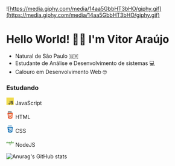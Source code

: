 ![https://media.giphy.com/media/14aa5GbbHT3bHO/giphy.gif](https://media.giphy.com/media/14aa5GbbHT3bHO/giphy.gif)


# Hello World! 👊🏾 I'm Vitor Araújo


- Natural de São Paulo :brazil:
- Estudante de Análise e Desenvolvimento de sistemas :computer:
- Calouro em Desenvolvimento Web :nerd_face:

### Estudando



<a target="_blank" rel="noopener noreferrer" href="https://raw.githubusercontent.com/devicons/devicon/master/icons/javascript/javascript-original.svg"><img src="https://raw.githubusercontent.com/devicons/devicon/master/icons/javascript/javascript-original.svg" alt="javascript" width="20" height="20" style="max-width:100%;"></a> JavaScript

<a target="_blank" rel="noopener noreferrer" href="https://raw.githubusercontent.com/devicons/devicon/master/icons/html5/html5-original-wordmark.svg"><img src="https://raw.githubusercontent.com/devicons/devicon/master/icons/html5/html5-original-wordmark.svg" alt="html5" width="20" height="20" style="max-width:100%;"></a> HTML

<a target="_blank" rel="noopener noreferrer" href="https://raw.githubusercontent.com/devicons/devicon/master/icons/css3/css3-plain-wordmark.svg"><img src="https://raw.githubusercontent.com/devicons/devicon/master/icons/css3/css3-plain-wordmark.svg" alt="css3" width="20" height="20" style="max-width:100%;"></a> CSS

<a target="_blank" rel="noopener noreferrer" href="https://raw.githubusercontent.com/devicons/devicon/master/icons/nodejs/nodejs-plain-wordmark.svg"><img src="https://raw.githubusercontent.com/devicons/devicon/master/icons/nodejs/nodejs-plain-wordmark.svg" alt="nodejs" width="20" height="20" style="max-width:100%;"></a> NodeJS

![Anurag's GitHub stats](https://github-readme-stats.vercel.app/api?username=vitorveector&show_icons=true&theme=radical)


